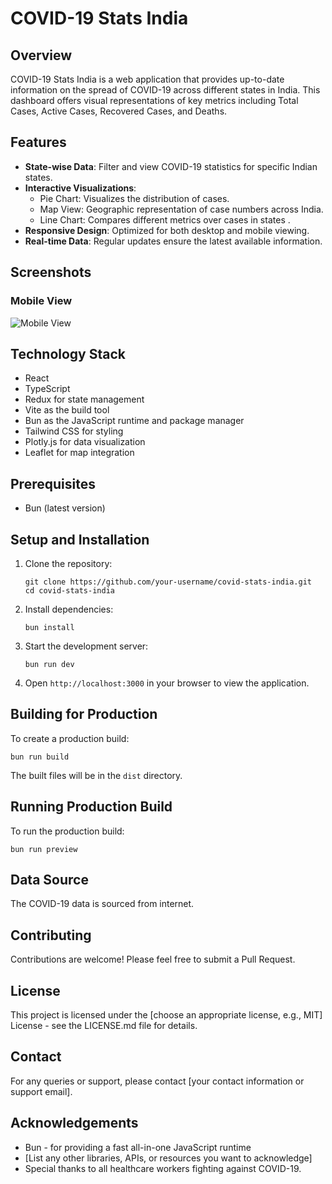 # COVID-19 Stats India

## Overview

COVID-19 Stats India is a web application that provides up-to-date information on the spread of COVID-19 across different states in India. This dashboard offers visual representations of key metrics including Total Cases, Active Cases, Recovered Cases, and Deaths.

## Features

- **State-wise Data**: Filter and view COVID-19 statistics for specific Indian states.
- **Interactive Visualizations**:
  - Pie Chart: Visualizes the distribution of cases.
  - Map View: Geographic representation of case numbers across India.
  - Line Chart: Compares different metrics over cases in states .
- **Responsive Design**: Optimized for both desktop and mobile viewing.
- **Real-time Data**: Regular updates ensure the latest available information.

## Screenshots

### Mobile View

![Mobile View](./assets/s1.png)

## Technology Stack

- React
- TypeScript
- Redux for state management
- Vite as the build tool
- Bun as the JavaScript runtime and package manager
- Tailwind CSS for styling
- Plotly.js for data visualization
- Leaflet for map integration

## Prerequisites

- Bun (latest version)

## Setup and Installation

1. Clone the repository:

   ```
   git clone https://github.com/your-username/covid-stats-india.git
   cd covid-stats-india
   ```

2. Install dependencies:

   ```
   bun install
   ```

3. Start the development server:

   ```
   bun run dev
   ```

4. Open `http://localhost:3000` in your browser to view the application.

## Building for Production

To create a production build:

```
bun run build
```

The built files will be in the `dist` directory.

## Running Production Build

To run the production build:

```
bun run preview
```

## Data Source

The COVID-19 data is sourced from internet.

## Contributing

Contributions are welcome! Please feel free to submit a Pull Request.

## License

This project is licensed under the [choose an appropriate license, e.g., MIT] License - see the LICENSE.md file for details.

## Contact

For any queries or support, please contact [your contact information or support email].

## Acknowledgements

- Bun - for providing a fast all-in-one JavaScript runtime
- [List any other libraries, APIs, or resources you want to acknowledge]
- Special thanks to all healthcare workers fighting against COVID-19.

```

```
